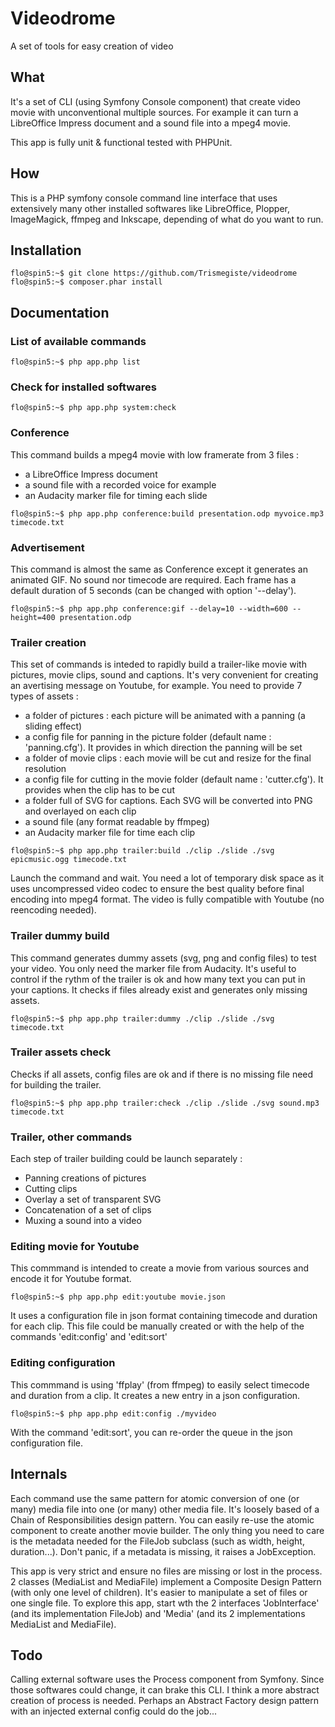 # Videodrome
A set of tools for easy creation of video

## What
It's a set of CLI (using Symfony Console component) that create video movie with unconventional multiple sources.
For example it can turn a LibreOffice Impress document and a sound file into a mpeg4 movie.

This app is fully unit & functional tested with PHPUnit.

## How
This is a PHP symfony console command line interface that uses extensively many other installed softwares
like LibreOffice, Plopper, ImageMagick, ffmpeg and Inkscape, depending of what do you want to run.

## Installation
```
flo@spin5:~$ git clone https://github.com/Trismegiste/videodrome
flo@spin5:~$ composer.phar install
```

## Documentation

### List of available commands
```
flo@spin5:~$ php app.php list
```

### Check for installed softwares
```
flo@spin5:~$ php app.php system:check
```

### Conference
This command builds a mpeg4 movie with low framerate from 3 files :
* a LibreOffice Impress document
* a sound file with a recorded voice for example
* an Audacity marker file for timing each slide

```
flo@spin5:~$ php app.php conference:build presentation.odp myvoice.mp3 timecode.txt
```

### Advertisement
This command is almost the same as Conference except it generates an animated GIF. 
No sound nor timecode are required. Each frame has a default duration of 5 seconds (can be changed with option '--delay').

```
flo@spin5:~$ php app.php conference:gif --delay=10 --width=600 --height=400 presentation.odp
```

### Trailer creation
This set of commands is inteded to rapidly build a trailer-like movie with pictures, movie clips, sound and captions.
It's very convenient for creating an avertising message on Youtube, for example.
You need to provide 7 types of assets :
* a folder of pictures : each picture will be animated with a panning (a sliding effect)
* a config file for panning in the picture folder (default name : 'panning.cfg'). It provides in which direction the panning will be set
* a folder of movie clips : each movie will be cut and resize for the final resolution
* a config file for cutting in the movie folder (default name : 'cutter.cfg'). It provides when the clip has to be cut
* a folder full of SVG for captions. Each SVG will be converted into PNG and overlayed on each clip
* a sound file (any format readable by ffmpeg)
* an Audacity marker file for time each clip

```
flo@spin5:~$ php app.php trailer:build ./clip ./slide ./svg epicmusic.ogg timecode.txt
```

Launch the command and wait. You need a lot of temporary disk space as it uses uncompressed video codec to ensure
the best quality before final encoding into mpeg4 format. The video is fully compatible with Youtube (no reencoding needed).

### Trailer dummy build
This command generates dummy assets (svg, png and config files) to test your video. You only need the marker file from Audacity.
It's useful to control if the rythm of the trailer is ok and how many text you can put in your captions.
It checks if files already exist and generates only missing assets.

```
flo@spin5:~$ php app.php trailer:dummy ./clip ./slide ./svg timecode.txt
```

### Trailer assets check
Checks if all assets, config files are ok and if there is no missing file need for building the trailer.

```
flo@spin5:~$ php app.php trailer:check ./clip ./slide ./svg sound.mp3 timecode.txt
```

### Trailer, other commands
Each step of trailer building could be launch separately :
* Panning creations of pictures
* Cutting clips
* Overlay a set of transparent SVG
* Concatenation of a set of clips
* Muxing a sound into a video

### Editing movie for Youtube
This commmand is intended to create a movie from various sources and encode it for Youtube format.

```
flo@spin5:~$ php app.php edit:youtube movie.json
```

It uses a configuration file in json format containing timecode and duration for each clip. 
This file could be manually created or with the help of the commands 'edit:config' and 'edit:sort'

### Editing configuration
This commmand is using 'ffplay' (from ffmpeg) to easily select timecode and duration from a clip. It creates a new entry in a json configuration.

```
flo@spin5:~$ php app.php edit:config ./myvideo
```

With the command 'edit:sort', you can re-order the queue in the json configuration file.

## Internals
Each command use the same pattern for atomic conversion of one (or many) media file into one (or many) other media file.
It's loosely based of a Chain of Responsibilities design pattern. You can easily re-use the atomic component to create another movie builder.
The only thing you need to care is the metadata needed for the FileJob subclass (such as width, height, duration...).
Don't panic, if a metadata is missing, it raises a JobException.

This app is very strict and ensure no files are missing or lost in the process. 2 classes (MediaList and MediaFile) implement a
Composite Design Pattern (with only one level of children). It's easier to manipulate a set of files or one single file. To explore this app,
start wth the 2 interfaces 'JobInterface' (and its implementation FileJob) and 'Media' (and its 2 implementations MediaList and MediaFile).

## Todo
Calling external software uses the Process component from Symfony. Since those softwares could change, it can brake this CLI.
I think a more abstract creation of process is needed.
Perhaps an Abstract Factory design pattern with an injected external config could do the job...